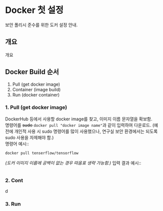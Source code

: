 # Docker 첫 설정 
보안 폴리시 준수를 위한 도커 설정 안내. 

## 개요 
개요 

## Docker Build 순서 
1. Pull (get docker image) 
2. Container (image build) 
3. Run (docker container) 

### 1. Pull (get docker image)
DockerHub 등에서 사용할 docker image를 찾고, 이미지 이름 문자열을 확보함.  
명령어를 ~~sudo~~ ```docker pull "docker image name"```과 같이 입력하여 다운로드. 
(예전에 개인적 사용 시 sudo 명령어를 많이 사용했으나, 연구실 보안 환경에서는 되도록 sudo 사용을 자제해야 함.)  
명령어 예시:: 
```
docker pull tenserflow/tensorflow
```
_(도커 이미지 이름에 공백이 없는 경우 따옴표 생략 가능함.)_
입력 결과 예시:: 
```

```

### 2. Cont
d

### 3. Run 

